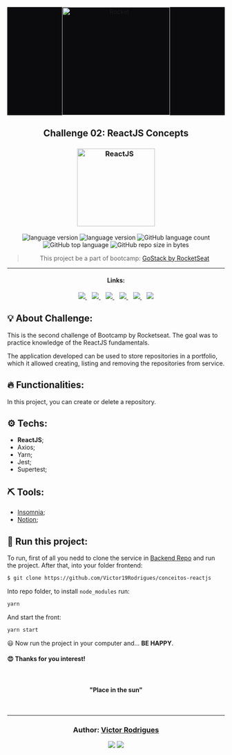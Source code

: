 <div align="center" style="background-color:#0B0A0D;">
  <img alt="Rocket" height="250"
    src="https://hotmart.s3.amazonaws.com/product_pictures/6bd576fb-5d9f-4c15-b59d-482ff6a26cbe/GO1.png"
  />
</div>

<h2 align="center">
   Challenge 02: ReactJS Concepts
</h2>

<h3 align="center">
  <img alt="ReactJS" 
    src="https://phixies.com/publico/tecnologias-galeria/48/!0339c8e835cdcbe2b14071d34d069056ba93046f4f7e74f5db75fb475d911b33.png" width="180px"/>
</h3>

<p align="center">

  <img alt="language version" src="https://img.shields.io/badge/Node-v_12.16.1-339933?logo=node.js">

  <img alt="language version" src="https://img.shields.io/badge/Yarn-v_1.22.4-2C8EBB?logo=Yarn">

  <img alt="GitHub language count" src="https://img.shields.io/github/languages/count/Victor19Rodrigues/conceitos-reactjs">

  <img alt="GitHub top language" src="https://img.shields.io/github/languages/top/Victor19Rodrigues/conceitos-reactjs">
  
  <img alt="GitHub repo size in bytes" src="https://img.shields.io/github/repo-size/Victor19Rodrigues/conceitos-reactjs">

</p>

<blockquote align="center">
  This project be a part of bootcamp: 
    <a href="https://rocketseat.com.br/gostack">
      GoStack by RocketSeat
    </a> 
</blockquote>

<hr/>

<h4 align="center">Links:</h4>

<p align="center">

  <a href="#-about-challenge">
    <img src="https://img.shields.io/badge/About_Challenge-a5a5a5"/>
  </a>&nbsp;&nbsp;
  <a href="#-functionalities">
    <img src="https://img.shields.io/badge/Functionalities-a5a5a5"/>
  </a>&nbsp;&nbsp;
  <a href="-techs">
    <img src="https://img.shields.io/badge/Techs-a5a5a5"/>
  </a>&nbsp;&nbsp;
  <a href="#-tools">
    <img src="https://img.shields.io/badge/Tools-a5a5a5"/>
  </a>&nbsp;&nbsp;
  <a href="#-run-this-project">
    <img src="https://img.shields.io/badge/Run_this_project-a5a5a5"/>
  </a>&nbsp;&nbsp;
  <a href="#author-victor-rodrigues">
    <img src="https://img.shields.io/badge/Author-a5a5a5"/>
  </a>

</p>

## 💡 About Challenge:

This is the second challenge of Bootcamp by Rocketseat. The goal was to practice knowledge of the ReactJS fundamentals.

The application developed can be used to store repositories in a portfolio, which it allowed creating, listing and removing the repositories from service.

## 🔥 Functionalities:

In this project, you can create or delete a repository.

## ⚙️ Techs:

- **ReactJS**;
- Axios;
- Yarn;
- Jest;
- Supertest;

## ⛏ Tools:

- [Insomnia](https://insomnia.rest/download/);
- [Notion](https://www.notion.so/?utm_source=google&utm_campaign=brand_alpha&utm_content=row&utm_term=notion&gclid=CjwKCAjw1cX0BRBmEiwAy9tKHs5ggnFG4dmfW38kOuGDTQS1-YjRGg01PuIriv8ftUuAUzeoU7QFFxoCAkIQAvD_BwE);

## 🏁 Run this project:

To run, first of all you nedd to clone the service in [Backend Repo](https://github.com/Victor19Rodrigues/conceitos-reactjs) and run the project. After that,
into your folder frontend:

```bash
$ git clone https://github.com/Victor19Rodrigues/conceitos-reactjs
```

Into repo folder, to install `node_modules` run:

```bash
yarn
```

And start the front:

```bash
yarn start
```

😃 Now run the project in your computer and...
**BE HAPPY**.

<h4>
  😍 Thanks for you interest! 
</h4>

<br/>

<h4 align="center">
  "Place in the sun"
</h4>

<br/>

---

<h3 align="center">
Author: <a alt="Victor Rodrigues" href="https://github.com/Victor19Rodrigues">Victor Rodrigues</a>
</h3>

<p align="center">

  <a alt="Victor Rodrigues" href="https://www.linkedin.com/in/victor-rodrigues-676563ba/">
    <img src="https://img.shields.io/badge/LinkedIn-Victor_Rodrigues-0077B5?logo=linkedin"/></a>
  <a alt="Victor Rodrigues" href="https://github.com/Victor19Rodrigues ">
  <img src="https://img.shields.io/badge/Victor_Rodrigues-GitHub-000?logo=github"/></a>

</p>
